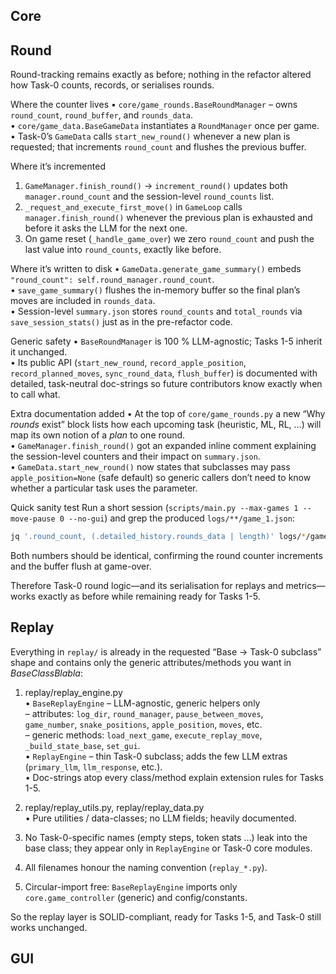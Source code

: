 
## Core

## Round

Round-tracking remains exactly as before; nothing in the refactor altered how
Task-0 counts, records, or serialises rounds.

Where the counter lives
• `core/game_rounds.BaseRoundManager` – owns  
  `round_count`, `round_buffer`, and `rounds_data`.  
• `core/game_data.BaseGameData` instantiates a `RoundManager` once per game.  
• Task-0’s `GameData` calls `start_new_round()` whenever a new plan is
  requested; that increments `round_count` and flushes the previous buffer.

Where it’s incremented
1. `GameManager.finish_round()` → `increment_round()` updates both  
   `manager.round_count` and the session-level `round_counts` list.  
2. `_request_and_execute_first_move()` in `GameLoop` calls
   `manager.finish_round()` whenever the previous plan is exhausted and
   before it asks the LLM for the next one.  
3. On game reset (`_handle_game_over`) we zero `round_count`
   and push the last value into `round_counts`, exactly like before.

Where it’s written to disk
• `GameData.generate_game_summary()` embeds  
  `"round_count": self.round_manager.round_count`.  
• `save_game_summary()` flushes the in-memory buffer so the final plan’s
  moves are included in `rounds_data`.  
• Session-level `summary.json` stores `round_counts` and `total_rounds`
  via `save_session_stats()` just as in the pre-refactor code.

Generic safety
• `BaseRoundManager` is 100 % LLM-agnostic; Tasks 1-5 inherit it unchanged.  
• Its public API (`start_new_round`, `record_apple_position`,
  `record_planned_moves`, `sync_round_data`, `flush_buffer`) is documented
  with detailed, task-neutral doc-strings so future contributors know exactly
  when to call what.

Extra documentation added
• At the top of `core/game_rounds.py` a new “Why *rounds* exist” block lists
  how each upcoming task (heuristic, ML, RL, …) will map its own notion of
  a *plan* to one round.  
• `GameManager.finish_round()` got an expanded inline comment explaining the
  session-level counters and their impact on `summary.json`.  
• `GameData.start_new_round()` now states that subclasses may pass
  `apple_position=None` (safe default) so generic callers don’t need to know
  whether a particular task uses the parameter.

Quick sanity test
Run a short session (`scripts/main.py --max-games 1 --move-pause 0 --no-gui`)
and grep the produced `logs/**/game_1.json`:

```bash
jq '.round_count, (.detailed_history.rounds_data | length)' logs/*/game_1.json
```

Both numbers should be identical, confirming the round counter increments
and the buffer flush at game-over.

Therefore Task-0 round logic—and its serialisation for replays and metrics—
works exactly as before while remaining ready for Tasks 1-5.


## Replay

Everything in `replay/` is already in the requested “Base → Task-0 subclass” shape and contains only the generic attributes/methods you want in *BaseClassBlabla*:

1. replay/replay_engine.py  
   • `BaseReplayEngine` – LLM-agnostic, generic helpers only  
     – attributes: `log_dir`, `round_manager`, `pause_between_moves`,  
       `game_number`, `snake_positions`, `apple_position`, `moves`, etc.  
     – generic methods: `load_next_game`, `execute_replay_move`,  
       `_build_state_base`, `set_gui`.  
   • `ReplayEngine` – thin Task-0 subclass; adds the few LLM extras
     (`primary_llm`, `llm_response`, etc.).  
   • Doc-strings atop every class/method explain extension rules for Tasks 1-5.

2. replay/replay_utils.py, replay/replay_data.py  
   • Pure utilities / data-classes; no LLM fields; heavily documented.

3. No Task-0-specific names (empty steps, token stats …) leak into the base
   class; they appear only in `ReplayEngine` or Task-0 core modules.

4. All filenames honour the naming convention (`replay_*.py`).

5. Circular-import free: `BaseReplayEngine` imports only `core.game_controller`
   (generic) and config/constants.

So the replay layer is SOLID-compliant, ready for Tasks 1-5, and Task-0 still
works unchanged.

## GUI


